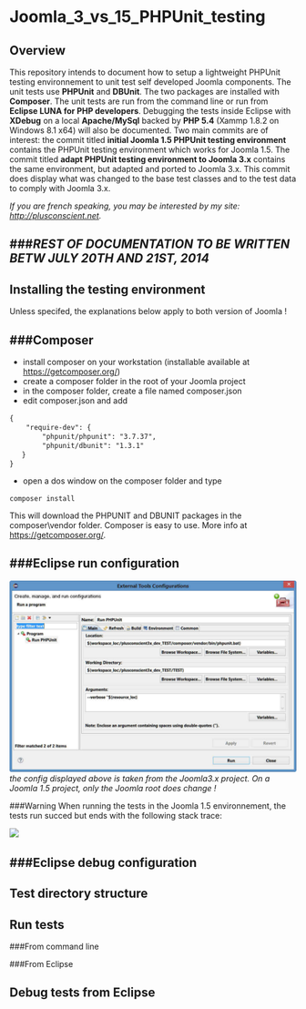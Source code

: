 Joomla_3_vs_15_PHPUnit_testing
==============================

Overview
--------

This repository intends to document how to setup a lightweight PHPUnit testing environnement to unit test self developed Joomla components. The unit tests use **PHPUnit** and **DBUnit**. The two packages are installed with **Composer**. The unit tests are run from the command line or run from **Eclipse LUNA for PHP developers**. Debugging the tests inside Eclipse with **XDebug** on a local **Apache/MySql** backed by **PHP 5.4** (Xammp 1.8.2 on Windows 8.1 x64) will also be documented. Two main commits are of interest: the commit titled **initial Joomla 1.5 PHPUnit testing environment** contains the PHPUnit testing environment which works for Joomla 1.5. The commit titled **adapt PHPUnit testing environment to Joomla 3.x** contains the same environment, but adapted and ported to Joomla 3.x. This commit does display what was changed to the base test classes and to the test data to comply with Joomla 3.x.

_If you are french speaking, you may be interested by my site: http://plusconscient.net._

###_REST OF DOCUMENTATION TO BE WRITTEN BETW JULY 20TH AND 21ST, 2014_
------------------------------------------------------

Installing the testing environment
----------------------------------

Unless specifed, the explanations below apply to both version of Joomla !

###Composer
-----------

* install composer on your workstation (installable available at https://getcomposer.org/)
* create a composer folder in the root of your Joomla project
* in the composer folder, create a file named composer.json
* edit composer.json and add
````
{
    "require-dev": {
        "phpunit/phpunit": "3.7.37",
		"phpunit/dbunit": "1.3.1"
   }
}
````
* open a dos window on the composer folder and type
```
composer install
```
This will download the PHPUNIT and DBUNIT packages in the composer\vendor folder. Composer is easy to use. More info at https://getcomposer.org/.

###Eclipse run configuration
----------------------------

![](https://github.com/Archanciel/Joomla_3_vs_15_PHPUnit_testing/blob/master/Github_doc/Joo15_3x_%20ext_tool_run_conf.jpg)
_the config displayed above is taken from the Joomla3.x project. On a Joomla 1.5 project, only the Joomla root does change !_

###Warning
When running the tests in the Joomla 1.5 environnement, the tests run succed but ends with the following stack trace:

![](https://github.com/Archanciel/Joomla_3_vs_15_PHPUnit_testing/blob/master/Github_doc/Joom15_error_stack_trace.jpg)

###Eclipse debug configuration
------------------------------

Test directory structure
------------------------

Run tests
---------

###From command line

###From Eclipse

Debug tests from Eclipse
------------------------